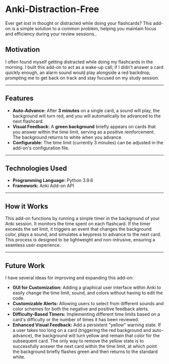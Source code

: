 # Anki-Distraction-Free

Ever get lost in thought or distracted while doing your flashcards? This add-on is a simple solution to a common problem, helping you maintain focus and efficiency during your review sessions..

## Motivation

I often found myself getting distracted while doing my flashcards in the morning. I built this add-on to act as a wake-up call; if I didn't answer a card quickly enough, an alarm sound would play alongside a red backdrop, prompting me to get back on track and stay focused on my study session.

---

## Features

-   **Auto-Advance:** After **3 minutes** on a single card, a sound will play, the background will turn red, and you will automatically be advanced to the next flashcard.
-   **Visual Feedback:** A **green background** briefly appears on cards that you answer within the time limit, serving as a positive reinforcement. The background returns to white when you advance.
-   **Configurable:** The time limit (currently 3 minutes) can be adjusted in the add-on's configuration file.

---

## Technologies Used

* **Programming Language:** Python 3.9.6
* **Framework:** Anki Add-on API

---

## How it Works

This add-on functions by running a simple timer in the background of your Anki session. It monitors the time spent on each flashcard. If the timer exceeds the set limit, it triggers an event that changes the background color, plays a sound, and simulates a keypress to advance to the next card. This process is designed to be lightweight and non-intrusive, ensuring a seamless user experience.

---

## Future Work

I have several ideas for improving and expanding this add-on:

* **GUI for Customization:** Adding a graphical user interface within Anki to easily change the time limit, sound, and colors without having to edit the code.
* **Customizable Alerts:** Allowing users to select from different sounds and color schemes for both the negative and positive feedback alerts.
* **Difficulty-Based Timers:** Implementing different time limits based on a card's difficulty or the number of times it has been reviewed.
* **Enhanced Visual Feedback:** Add a persistent "yellow" warning state. If a user takes too long on a card (triggering the red background and auto-advance), the background will turn yellow and remain that color for the subsequent card. The only way to remove the yellow state is to successfully answer the next card within the time limit, at which point the background briefly flashes green and then returns to the standard white.
